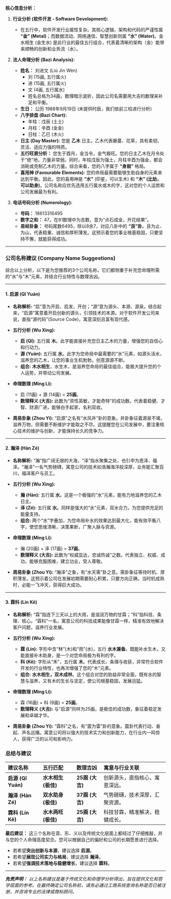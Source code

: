  **核心信息分析：**

1.  **行业分析 (软件开发 - Software Development):**
    *   在五行中，软件开发行业属性复杂。其核心逻辑、架构和代码的严谨性属 **“金” (Metal)**；而数据流动、网络通信、智慧创新则属 **“水” (Water)**。金水相生 (金生水) 是此行业的最佳五行组合，代表着清晰的架构（金）能带来顺畅的创新和业务流（水）。

2.  **法人命理分析 (Bazi Analysis):**
    *   **姓名：** 刘进文 (Liú Jìn Wén)
        *   刘 (15画, 五行属火)
        *   进 (15画, 五行属火)
        *   文 (4画, 五行属水)
        *   姓名总格为34画，数理暗示波折，因此公司名需要用大吉的数理来补足和平衡。
    *   **生日：** 公历 1988年9月19日 (未提供时辰，我们依前三柱进行分析)
    *   **八字排盘 (Bazi Chart):**
        *   年柱：戊辰 (土土)
        *   月柱：辛酉 (金金)
        *   日柱：乙巳 (木火)
    *   **日主 (Day Master):** 您是 **乙木** 日主。乙木代表藤蔓、花草，具有柔韧、灵活、适应力强的特质。
    *   **五行旺衰分析：** 您生于酉月，金当令，金气极旺。您的日主乙木在月令处于“绝”地，力量非常弱。同时，年柱戊辰为强土，月柱辛酉为强金，都会消耗或克制乙木的力量。综合来看，您的八字属于 **“身弱”** 格局。
    *   **喜用神 (Favourable Elements):** 您的命局最需要能够生助自身的元素来达到平衡。因此，您的喜用神是 **“水”** (印星，可以生木) 和 **“木” (比劫，可以助身)**。公司名称应优先选用五行属水或木的字，这对您的个人运势和公司发展最为有利。

3.  **电话号码分析 (Numerology):**
    *   **号码：** 18613316495
    *   **数字之和：** 47。在81数理中为吉数，意为“点石成金，开花结果”。
    *   **易经卦象：** 号码尾数6495，除以8余7，对应八卦中的 **“艮”卦**。艮为止、为山，代表稳重、诚信和厚积薄发。这预示着您的事业根基稳固，只要坚持不懈，就能获得成功。

---

### **公司名称建议 (Company Name Suggestions)**

综合以上分析，以下是为您推荐的3个公司名称，它们都侧重于补充您命理所需的“水”与“木”元素，并结合行业特性与数理吉凶。

---

#### **1. 启源 (Qǐ Yuán)**

*   **名称解析:** “启”意为开启、启发、开创；“源”意为源头、本源、源泉。结合起来，“启源”寓意着开启创新的源头，引领技术的本源。对于软件开发公司来说，直指“源代码”(Source Code)，寓意深刻且富有现代感。

*   **五行分析 (Wu Xing):**
    *   **启 (Qǐ):** 五行属 **木**。此字能直接补充您日主乙木的力量，增强您的自信心和行动力。
    *   **源 (Yuán):** 五行属 **水**。此字为您命局中最需要的“水”元素，如源头活水，滋养您的乙木，让您的事业生机勃勃，创意源源不断。
    *   **组合:** **木水相生**，水生木，是滋养您命局的最佳组合，能极大提升您的个人运势，并带动公司发展。

*   **命理数理 (Ming Li):**
    *   启 (11画) + 源 (14画) = **25画**。
    *   **数理释义 (大吉):** 此数为“资性英敏，才能奇特”的成功数。代表着稳健、才智、财源广进，能够白手起家，名利双收。

*   **周易卦象 (Zhou Yi):** “启源”之名有“水风井”卦的意象。井卦象征着源泉不竭，滋养万物，但需要不断维护才能取之不尽。这提醒您在公司发展中，要注重核心技术的维护与创新，才能保持长久的竞争力。

---

#### **2. 瀚泽 (Hàn Zé)**

*   **名称解析:** “瀚”指广阔无垠的大海，“泽”指水聚集之处，也引申为恩泽、福泽。“瀚泽”一名气势磅礴，寓意公司的技术如浩瀚海洋般深厚，业务能汇聚百川，福泽客户与员工。

*   **五行分析 (Wu Xing):**
    *   **瀚 (Hàn):** 五行属 **水**。这是一个极强的“水”元素，能有力地滋养您的乙木日主。
    *   **泽 (Zé):** 五行属 **水**。同样是强大的“水”元素，双水合力，为您提供充足的能量支持。
    *   **组合:** 两个“水”字叠加，为您命局补水的效果达到最大化，能有效平衡八字，使您思维清晰，决策果断，广聚人脉与资源。

*   **命理数理 (Ming Li):**
    *   瀚 (20画) + 泽 (17画) = **37画**。
    *   **数理释义 (大吉):** 此数为“权威显达，忠诚热诚”之数。代表独立、权威、成功，能够克服困难，建立功业，受人尊敬。

*   **周易卦象 (Zhou Yi):** “瀚泽”之象，有“水天需”卦之意。需卦象征等待时机、厚积薄发。这预示着公司在发展初期需要耐心积累，只要方向正确，当时机成熟时，必能一飞冲天，获得巨大成功。

---

#### **3. 霖科 (Lín Kē)**

*   **名称解析:** “霖”指连下三天以上的大雨，是滋润万物的甘霖；“科”指科技、条理、核心。“霖科”一名，寓意公司的科技成果能像甘霖一样，精准有效地解决客户问题，滋养行业发展。

*   **五行分析 (Wu Xing):**
    *   **霖 (Lín):** 字形中含“林”(木)和“雨”(水)，五行 **水木兼备**。既能补水生木，又能直接补木助身，是一个对您命局极为有利的字。
    *   **科 (Kē):** 字形从“禾”，五行属 **木**。代表成长、条理与收获，非常符合软件开发的行业特性，也再次增强了您的“木”元素。
    *   **组合:** **水木相生，双木成林**。这个组合对您的助益非常全面，既有水的智慧与滋养，又有木的生长与坚定，使公司根基稳固，发展迅猛。

*   **命理数理 (Ming Li):**
    *   霖 (16画) + 科 (9画) = **25画**。
    *   **数理释义 (大吉):** 与“启源”同样为25画，是极佳的成功数，象征着稳定发展和卓越才华。

*   **周易卦象 (Zhou Yi):** “霖科”之名，有“震为雷”卦的意象。震卦代表行动、奋起、声名远播。寓意公司将以强大的技术实力和创新能力，在行业内一鸣惊人，获得广泛的认可和影响力。

### **总结与建议**

| 建议名称 | 五行匹配 | 数理吉凶 | 寓意与行业关联 |
| :--- | :--- | :--- | :--- |
| **启源 (Qǐ Yuán)** | **水木相生 (极佳)** | **25画 (大吉)** | 创新源头，直指核心，寓意深远。 |
| **瀚泽 (Hàn Zé)** | **双水助身 (极佳)** | **37画 (大吉)** | 气势磅礴，技术深厚，汇聚资源。 |
| **霖科 (Lín Kē)** | **水木两旺 (极佳)** | **25画 (大吉)** | 科技甘霖，精准解决，稳健成长。 |

**最后建议：**
这三个名称在音、形、义以及传统文化层面上都经过了仔细推敲，并与您的个人命理高度契合。您可以根据自己的偏好和公司的长期愿景进行选择。

*   若希望**突出创新与本源**，建议选择 **启源**。
*   若希望**展现公司实力与格局**，建议选择 **瀚泽**。
*   若希望**强调技术落地与稳健增长**，建议选择 **霖科**。

---
***免责声明：*** *以上名称建议是基于传统文化和命理学分析得出，旨在提供文化和哲学层面的参考。在最终确定公司名称前，请务必通过工商系统查询名称是否已被注册，并咨询专业的法律或商标顾问。*